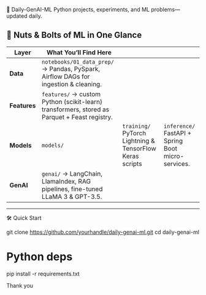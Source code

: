 🚀 Daily-GenAI-ML
Python projects, experiments, and ML problems—updated daily.

📌 Nuts & Bolts of ML in One Glance
-----------------------------------------------------------------------------------------------------------------------------------------------------------------------------------------------------------------------------------------------------------------------------
| Layer                 | What You’ll Find Here                                                                                                              |                                                          |                                                    |
| --------------------- | ---------------------------------------------------------------------------------------------------------------------------------- | -------------------------------------------------------- | -------------------------------------------------- |
| **Data**              | `notebooks/01_data_prep/` → Pandas, PySpark, Airflow DAGs for ingestion & cleaning.                                                |                                                          |                                                    |
| **Features**          | `features/` → custom  Python (scikit-learn) transformers, stored as Parquet + Feast registry.                        |                                                          |                                                    |
| **Models**            | `models/`                                                                                                                          | `training/` PyTorch Lightning & TensorFlow Keras scripts | `inference/` FastAPI + Spring Boot micro-services. |
| **GenAI**             | `genai/` → LangChain, LlamaIndex, RAG pipelines, fine-tuned LLaMA 3 & GPT-3.5.                                                     |                                                          |                                                    |
------------------------------------------------------------------------------------------------------------------------------------------------------------------------------------------------------------------------------------------------------------------------------



🛠 Quick Start

git clone https://github.com/yourhandle/daily-genai-ml.git
cd daily-genai-ml
# Python deps
pip install -r requirements.txt


Thank you 
